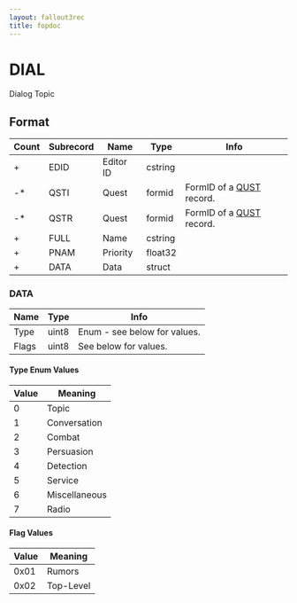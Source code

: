 ```yaml
---
layout: fallout3rec
title: fopdoc
---
```

DIAL
====

Dialog Topic

## Format

Count | Subrecord | Name | Type | Info
------|-------|------|------|-----
+ | EDID | Editor ID | cstring |
-* | QSTI | Quest | formid | FormID of a [QUST](QUST.md) record.
-* | QSTR | Quest | formid | FormID of a [QUST](QUST.md) record.
+ | FULL | Name | cstring |
+ | PNAM | Priority | float32 |
+ | DATA | Data | struct |

### DATA

Name | Type | Info
-----|------|-----
Type | uint8 | Enum - see below for values.
Flags | uint8 | See below for values.
 
#### Type Enum Values

Value | Meaning
------|--------
0 | Topic
1 | Conversation
2 | Combat
3 | Persuasion
4 | Detection
5 | Service
6 | Miscellaneous
7 | Radio

#### Flag Values

Value | Meaning
------|--------
0x01 | Rumors
0x02 | Top-Level

